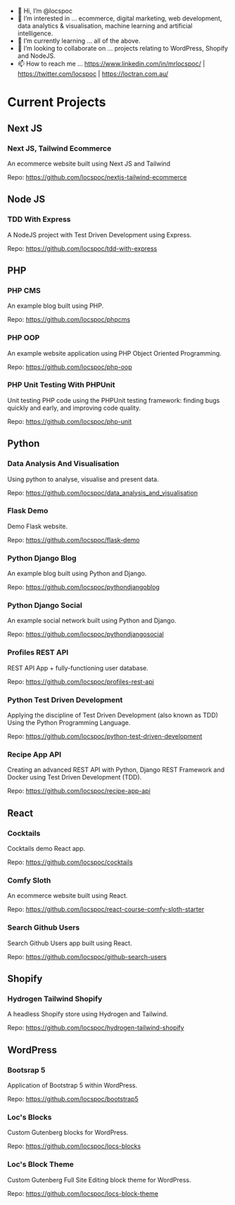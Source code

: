 - 👋 Hi, I’m @locspoc
- 👀 I’m interested in ... ecommerce, digital marketing, web development, data analytics & visualisation, machine learning and artificial intelligence.
- 🌱 I’m currently learning ... all of the above.
- 💞️ I’m looking to collaborate on ... projects relating to WordPress, Shopify and NodeJS.
- 📫 How to reach me ... https://www.linkedin.com/in/mrlocspoc/ | https://twitter.com/locspoc | https://loctran.com.au/

# Current Projects

## Next JS

### Next JS, Tailwind Ecommerce

An ecommerce website built using Next JS and Tailwind

Repo: https://github.com/locspoc/nextjs-tailwind-ecommerce

## Node JS

### TDD With Express

A NodeJS project with Test Driven Development using Express.

Repo: https://github.com/locspoc/tdd-with-express

## PHP

### PHP CMS

An example blog built using PHP.

Repo: https://github.com/locspoc/phpcms

### PHP OOP

An example website application using PHP Object Oriented Programming.

Repo: https://github.com/locspoc/php-oop

### PHP Unit Testing With PHPUnit

Unit testing PHP code using the PHPUnit testing framework: finding bugs quickly and early, and improving code quality.

Repo: https://github.com/locspoc/php-unit

## Python

### Data Analysis And Visualisation

Using python to analyse, visualise and present data.

Repo: https://github.com/locspoc/data_analysis_and_visualisation

### Flask Demo

Demo Flask website.

Repo: https://github.com/locspoc/flask-demo

### Python Django Blog

An example blog built using Python and Django.

Repo: https://github.com/locspoc/pythondjangoblog

### Python Django Social

An example social network built using Python and Django.

Repo: https://github.com/locspoc/pythondjangosocial

### Profiles REST API

REST API App + fully-functioning user database.

Repo: https://github.com/locspoc/profiles-rest-api

### Python Test Driven Development

Applying the discipline of Test Driven Development (also known as TDD) Using the Python Programming Language.

Repo: https://github.com/locspoc/python-test-driven-development

### Recipe App API

Creating an advanced REST API with Python, Django REST Framework and Docker using Test Driven Development (TDD).

Repo: https://github.com/locspoc/recipe-app-api

## React

### Cocktails

Cocktails demo React app.

Repo: https://github.com/locspoc/cocktails

### Comfy Sloth

An ecommerce website built using React.

Repo: https://github.com/locspoc/react-course-comfy-sloth-starter

### Search Github Users

Search Github Users app built using React.

Repo: https://github.com/locspoc/github-search-users

## Shopify

### Hydrogen Tailwind Shopify

A headless Shopify store using Hydrogen and Tailwind.

Repo: https://github.com/locspoc/hydrogen-tailwind-shopify

## WordPress

### Bootsrap 5

Application of Bootstrap 5 within WordPress.

Repo: https://github.com/locspoc/bootstrap5

### Loc's Blocks

Custom Gutenberg blocks for WordPress.

Repo: https://github.com/locspoc/locs-blocks

### Loc's Block Theme

Custom Gutenberg Full Site Editing block theme for WordPress.

Repo: https://github.com/locspoc/locs-block-theme

<!---
locspoc/locspoc is a ✨ special ✨ repository because its `README.md` (this file) appears on your GitHub profile.
You can click the Preview link to take a look at your changes.
--->
